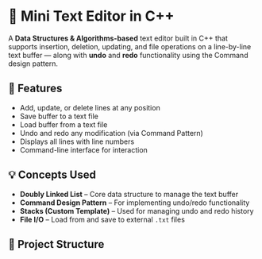 # 📝 Mini Text Editor in C++

A **Data Structures & Algorithms-based** text editor built in C++ that supports insertion, deletion, updating, and file operations on a line-by-line text buffer — along with **undo** and **redo** functionality using the Command design pattern.

## 🚀 Features

- Add, update, or delete lines at any position
- Save buffer to a text file
- Load buffer from a text file
- Undo and redo any modification (via Command Pattern)
- Displays all lines with line numbers
- Command-line interface for interaction

## 💡 Concepts Used

- **Doubly Linked List** – Core data structure to manage the text buffer
- **Command Design Pattern** – For implementing undo/redo functionality
- **Stacks (Custom Template)** – Used for managing undo and redo history
- **File I/O** – Load from and save to external `.txt` files

## 📁 Project Structure

